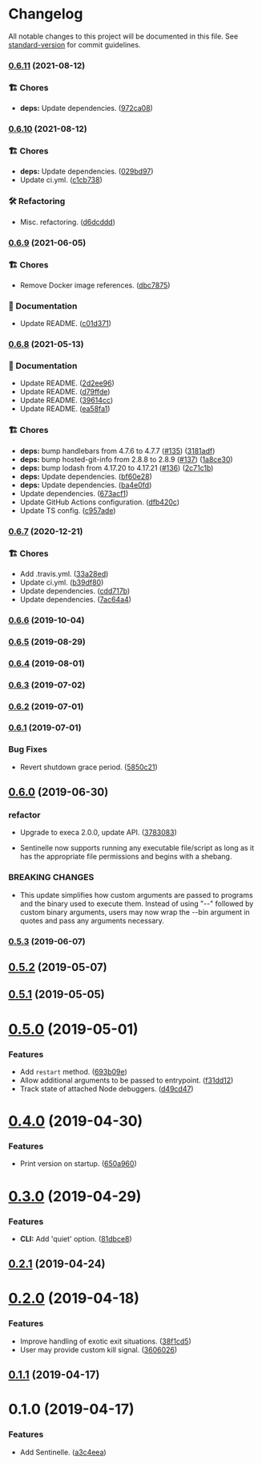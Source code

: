 # Changelog

All notable changes to this project will be documented in this file. See [standard-version](https://github.com/conventional-changelog/standard-version) for commit guidelines.

### [0.6.11](https://github.com/darkobits/sentinelle/compare/v0.6.10...v0.6.11) (2021-08-12)


### 🏗 Chores

* **deps:** Update dependencies. ([972ca08](https://github.com/darkobits/sentinelle/commit/972ca08bb7ff6c4b3c92c469814270ce9989ff62))

### [0.6.10](https://github.com/darkobits/sentinelle/compare/v0.6.9...v0.6.10) (2021-08-12)


### 🏗 Chores

* **deps:** Update dependencies. ([029bd97](https://github.com/darkobits/sentinelle/commit/029bd97212658202622b0ec693a2a6124fa0cb44))
* Update ci.yml. ([c1cb738](https://github.com/darkobits/sentinelle/commit/c1cb738536244060ad5b7cd35e3d51cabdb462e8))


### 🛠 Refactoring

* Misc. refactoring. ([d6dcddd](https://github.com/darkobits/sentinelle/commit/d6dcddd9aa371a58037013d907991ced743da414))

### [0.6.9](https://github.com/darkobits/sentinelle/compare/v0.6.8...v0.6.9) (2021-06-05)


### 🏗 Chores

* Remove Docker image references. ([dbc7875](https://github.com/darkobits/sentinelle/commit/dbc787545c3e06a5c0dba8319b213c719b5daa50))


### 📖 Documentation

* Update README. ([c01d371](https://github.com/darkobits/sentinelle/commit/c01d37158fc904f8730e5d909cdfd898581c8df7))

### [0.6.8](https://github.com/darkobits/sentinelle/compare/v0.6.7...v0.6.8) (2021-05-13)


### 📖 Documentation

* Update README. ([2d2ee96](https://github.com/darkobits/sentinelle/commit/2d2ee967cfa4d7b734cdc459c0c653e26dc94068))
* Update README. ([d79ffde](https://github.com/darkobits/sentinelle/commit/d79ffde6941ec077e2b789c6d6eee5a7dbb79194))
* Update README. ([39614cc](https://github.com/darkobits/sentinelle/commit/39614ccbf3fdfbeefff06e715381817e2fa495c6))
* Update README. ([ea58fa1](https://github.com/darkobits/sentinelle/commit/ea58fa10314497006c6d73cad16e024e6e49fac2))


### 🏗 Chores

* **deps:** bump handlebars from 4.7.6 to 4.7.7 ([#135](https://github.com/darkobits/sentinelle/issues/135)) ([3181adf](https://github.com/darkobits/sentinelle/commit/3181adf17d07637f426c58075ac9239f5a2b9129))
* **deps:** bump hosted-git-info from 2.8.8 to 2.8.9 ([#137](https://github.com/darkobits/sentinelle/issues/137)) ([1a8ce30](https://github.com/darkobits/sentinelle/commit/1a8ce309b248836390280806da3dcef1d314b7e4))
* **deps:** bump lodash from 4.17.20 to 4.17.21 ([#136](https://github.com/darkobits/sentinelle/issues/136)) ([2c71c1b](https://github.com/darkobits/sentinelle/commit/2c71c1bdf98bdc97ba62dd9e26f1b075a32bb8aa))
* **deps:** Update dependencies. ([bf60e28](https://github.com/darkobits/sentinelle/commit/bf60e28f90d2f41a7fbded1b9c2957c42e2485c3))
* **deps:** Update dependencies. ([ba4e0fd](https://github.com/darkobits/sentinelle/commit/ba4e0fd13fff24bf24f0c36623d4f0e96a95f657))
* Update dependencies. ([673acf1](https://github.com/darkobits/sentinelle/commit/673acf1fa140e63dfa1f23acc136676cdc8cfde9))
* Update GitHub Actions configuration. ([dfb420c](https://github.com/darkobits/sentinelle/commit/dfb420c8cb5dfb07c4c040479118817622c32705))
* Update TS config. ([c957ade](https://github.com/darkobits/sentinelle/commit/c957ade62cd319488c7d917a9d05f628f5634a98))

### [0.6.7](https://github.com/darkobits/sentinelle/compare/v0.6.6...v0.6.7) (2020-12-21)


### 🏗 Chores

* Add .travis.yml. ([33a28ed](https://github.com/darkobits/sentinelle/commit/33a28ede03b96daebbcf39b6f324347327fc0e3c))
* Update ci.yml. ([b39df80](https://github.com/darkobits/sentinelle/commit/b39df80cf09649b707e8218be2d9d164e32274a0))
* Update dependencies. ([cdd717b](https://github.com/darkobits/sentinelle/commit/cdd717b346302561bb99cb55f6e7d1bcac413188))
* Update dependencies. ([7ac64a4](https://github.com/darkobits/sentinelle/commit/7ac64a430269c0d7f12af6751d2c7adc2bec998b))

### [0.6.6](https://github.com/darkobits/sentinelle/compare/v0.6.5...v0.6.6) (2019-10-04)

### [0.6.5](https://github.com/darkobits/sentinelle/compare/v0.6.4...v0.6.5) (2019-08-29)

### [0.6.4](https://github.com/darkobits/sentinelle/compare/v0.6.3...v0.6.4) (2019-08-01)



### [0.6.3](https://github.com/darkobits/sentinelle/compare/v0.6.2...v0.6.3) (2019-07-02)



### [0.6.2](https://github.com/darkobits/sentinelle/compare/v0.6.1...v0.6.2) (2019-07-01)



### [0.6.1](https://github.com/darkobits/sentinelle/compare/v0.6.0...v0.6.1) (2019-07-01)


### Bug Fixes

* Revert shutdown grace period. ([5850c21](https://github.com/darkobits/sentinelle/commit/5850c21))



## [0.6.0](https://github.com/darkobits/sentinelle/compare/v0.5.3...v0.6.0) (2019-06-30)


### refactor

* Upgrade to execa 2.0.0, update API. ([3783083](https://github.com/darkobits/sentinelle/commit/3783083))

* Sentinelle now supports running any executable file/script as long as it has the appropriate file permissions and begins with a shebang.


### BREAKING CHANGES

* This update simplifies how custom arguments are passed to programs and the binary used to execute them. Instead of using "--" followed by custom binary arguments, users may now wrap the --bin argument in quotes and pass any arguments necessary.



### [0.5.3](https://github.com/darkobits/sentinelle/compare/v0.5.2...v0.5.3) (2019-06-07)



## [0.5.2](https://github.com/darkobits/sentinelle/compare/v0.5.1...v0.5.2) (2019-05-07)



## [0.5.1](https://github.com/darkobits/sentinelle/compare/v0.5.0...v0.5.1) (2019-05-05)



# [0.5.0](https://github.com/darkobits/sentinelle/compare/v0.4.0...v0.5.0) (2019-05-01)


### Features

* Add `restart` method. ([693b09e](https://github.com/darkobits/sentinelle/commit/693b09e))
* Allow additional arguments to be passed to entrypoint. ([f31dd12](https://github.com/darkobits/sentinelle/commit/f31dd12))
* Track state of attached Node debuggers. ([d49cd47](https://github.com/darkobits/sentinelle/commit/d49cd47))



# [0.4.0](https://github.com/darkobits/sentinelle/compare/v0.3.0...v0.4.0) (2019-04-30)


### Features

* Print version on startup. ([650a960](https://github.com/darkobits/sentinelle/commit/650a960))



# [0.3.0](https://github.com/darkobits/sentinelle/compare/v0.2.0...v0.3.0) (2019-04-29)


### Features

* **CLI:** Add 'quiet' option. ([81dbce8](https://github.com/darkobits/sentinelle/commit/81dbce8))



## [0.2.1](https://github.com/darkobits/sentinelle/compare/v0.2.0...v0.2.1) (2019-04-24)



# [0.2.0](https://github.com/darkobits/sentinelle/compare/v0.1.1...v0.2.0) (2019-04-18)


### Features

* Improve handling of exotic exit situations. ([38f1cd5](https://github.com/darkobits/sentinelle/commit/38f1cd5))
* User may provide custom kill signal. ([3606026](https://github.com/darkobits/sentinelle/commit/3606026))



## [0.1.1](https://github.com/darkobits/sentinelle/compare/v0.1.0...v0.1.1) (2019-04-17)



# 0.1.0 (2019-04-17)


### Features

* Add Sentinelle. ([a3c4eea](https://github.com/darkobits/sentinelle/commit/a3c4eea))
